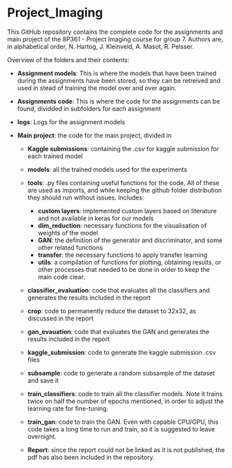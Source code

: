 # Project_Imaging

This GitHub repository contains the complete code for the assignments and main project of the 8P361 - Project Imaging course for group 7.
Authors are, in alphabetical order, N. Hartog, J. Kleinveld, A. Masot, R. Pelsser.

Overview of the folders and their contents:
* **Assignment models**: This is where the models that have been trained during the assignments have been stored, so they can be retreived and used in stead of training the model over and over again.

* **Assignments code**: This is where the code for the assignments can be found, dividded in subfolders for each assignment

* **logs**: Logs for the assignment models

* **Main project**: the code for the main project, divided in
    *  **Kaggle submissions**: containing the .csv for kaggle submission for each trained model
    *  **models**: all the trained models used for the experiments
    *  **tools**: .py files containing useful functions for the code. All of these are used as imports, and while keeping the github folder distribution they should run without issues. Includes:
   
         * **custom layers**: implemented custom layers based on literature and not available in keras for our models
         * **dim_reduction**: necessary functions for the visualisation of weights of the model
         * **GAN**: the definition of the generator and discriminator, and some other related functions
         * **transfer**: the necessary functions to apply transfer learning
         * **utils**: a compilation of functions for plotting, obtaining results, or other processes that needed to be done in order to keep the main code clear.
    * **classifier_evaluation**: code that evaluates all the classifiers and generates the results included in the report
    * **crop**: code to permanently reduce the dataset to 32x32, as discussed in the report
    * **gan_evauation**: code that evaluates the GAN and generates the results included in the report
    * **kaggle_submission**: code to generate the kaggle submission .csv files
    * **subsample**: code to generate a random subsample of the dataset and save it
    * **train_classifiers**: code to train all the classifier models. Note it trains twice on half the number of epochs mentioned, in order to adjust the learning rate for fine-tuning.
    * **train_gan**: code to train the GAN. Even with capable CPU/GPU, this code takes a long time to run and train, so it is suggested to leave overnight.
    * **Report**: since the report could not be linked as it is not published, the pdf has also been included in the repository.
